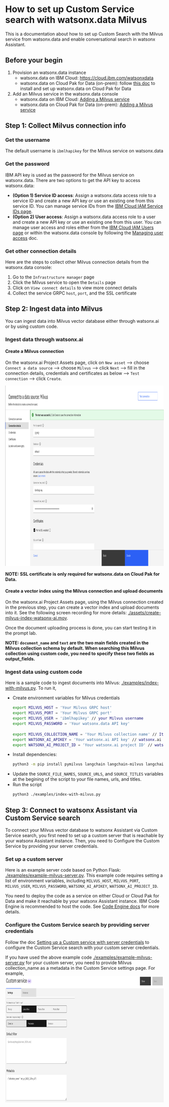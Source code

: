 # How to set up Custom Service search with watsonx.data Milvus
This is a documentation about how to set up Custom Search with the Milvus service from watsonx.data and enable conversational search in watsonx Assistant.

## Before your begin
1. Provision an watsonx.data instance
    * watsonx.data on IBM Cloud: https://cloud.ibm.com/watsonxdata
    * watsonx.data on Cloud Pak for Data (on-prem): follow [this doc](https://www.ibm.com/docs/en/cloud-paks/cp-data/5.0.x?topic=services-watsonxdata) to install and set up watsonx.data on Cloud Pak for Data 
2. Add an Milvus service in the watsonx.data console
    * watsonx.data on IBM Cloud: [Adding a Milvus service](https://cloud.ibm.com/docs/watsonxdata?topic=watsonxdata-adding-milvus-service)
    * watsonx.data on Cloud Pak for Data (on-prem): [Adding a Milvus service](https://www.ibm.com/docs/en/watsonx/watsonxdata/2.0.x?topic=milvus-adding-service)

## Step 1: Collect Milvus connection info
### Get the username
The default username is `ibmlhapikey` for the Milvus service on watsonx.data

### Get the password
IBM API key is used as the password for the Milvus service on watsonx.data. There are two options to get the API key to access watsonx.data:
* **(Option 1) Service ID access**: Assign a watsonx.data access role to a service ID and create a new API key or use an existing one from this service ID. You can manage service IDs from the [IBM Cloud IAM Service IDs page](https://cloud.ibm.com/iam/serviceids). 
* **(Option 2) User access**: Assign a watsonx.data access role to a user and create a new API key or use an existing one from this user. You can manage user access and roles either from the [IBM Cloud IAM Users page](https://cloud.ibm.com/iam/users) or within the watsonx.data console by following the [Managing user access](https://cloud.ibm.com/docs/watsonxdata?topic=watsonxdata-manage_access) doc.


### Get other connection details
Here are the steps to collect other Milvus connection details from the watsonx.data console:

1. Go to the `Infrastructure manager` page
2. Click the Milvus service to open the `Details` page
3. Click on `View connect details` to view more connect details
4. Collect the service GRPC `host`, `port`, and the SSL certificate

## Step 2: Ingest data into Milvus
You can ingest data into Milvus vector database either through watsonx.ai or by using custom code.
### Ingest data through watsonx.ai
#### Create a Milvus connection
On the watsonx.ai Project Assets page, click on `New asset` --> choose `Connect a data source` --> choose `Milvus` --> click `Next` --> fill in the connection details, credentials and certificates as below --> `Test connection` --> click `Create`.

<img src="./assets/create-milvus-connection.png" width="1080" height="574" />

**NOTE: SSL certificate is only required for watsonx.data on Cloud Pak for Data.**

#### Create a vector index using the Milvus connection and upload documents
On the watsonx.ai Project Assets page, using the Milvus connection created in the previous step, you can create a vector index and upload documents into it. See the following screen recording for more details: [./assets/create-milvus-index-watsonx-ai.mov](./assets/create-milvus-index-watsonx-ai.mov).

Once the document uploading process is done, you can start testing it in the prompt lab.

**NOTE: `document_name` and `text` are the two main fields created in the Milvus collection schema by default. When searching this Milvus collection using custom code, you need to specify these two fields as output_fields.**

### Ingest data using custom code
Here is a sample code to ingest documents into Milvus: [./examples/index-with-milvus.py](./examples/index-with-milvus.py). To run it, 
* Create environment variables for Milvus credentials
  ```bash
  export MILVUS_HOST = 'Your Milvus GRPC host'
  export MILVUS_PORT = 'Your Milvus GRPC port'
  export MILVUS_USER = 'ibmlhapikey' // your Milvus username
  export MILVUS_PASSWORD = 'Your watsonx.data API key'

  export MILVUS_COLLECTION_NAME = 'Your Milvus collection name' // It can be anything
  export WATSONX_AI_APIKEY = 'Your watsonx.ai API key' // watsonx.ai embeddings model is used to create vectors
  export WATSONX_AI_PROJECT_ID = 'Your watsonx.ai project ID' // watsonx.ai project ID is required to access the models
  ```
* Install dependencies:
  ```bash
  python3 -m pip install pymilvus langchain langchain-milvus langchain-ibm ibm-watsonx-ai
  ```
* Update the `SOURCE_FILE_NAMES`, `SOURCE_URLS`, and `SOURCE_TITLES` variables at the begining of the script to your file names, urls, and titles.
* Run the script
  ```bash
  python3 ./examples/index-with-milvus.py
  ```

## Step 3: Connect to watsonx Assistant via Custom Service search
To connect your Milvus vector database to watsonx Assistant via Custom Service search, you first need to set up a custom server that is reachable by your watsonx Assistant instance. Then, you need to Configure the Custom Service by providing your server credentials.

### Set up a custom server
Here is an example server code based on Python Flask: [./examples/example-milvus-server.py](./examples/example-milvus-server.py). This example code requires setting a list of environment variables, including `MILVUS_HOST`, `MILVUS_PORT`, `MILVUS_USER`, `MILVUS_PASSWORD`, `WATSONX_AI_APIKEY`, `WATSONX_AI_PROJECT_ID`. 

You need to deploy the code as a service on either Cloud or Cloud Pak for Data and make it reachable by your watsonx Assistant instance. IBM Code Engine is recommended to host the code. See [Code Engine docs](https://cloud.ibm.com/docs/codeengine?topic=codeengine-getting-started) for more details.

### Configure the Custom Service search by providing server credentials
Follow the doc [Setting up a Custom service with server credentials](https://cloud.ibm.com/docs/watson-assistant?topic=watson-assistant-search-customsearch-add#setup-custom-service-server) to configure the Custom Service search with your custom server credentials. 

If you have used the above example code [./examples/example-milvus-server.py](./examples/example-milvus-server.py) for your custom server, you need to provide Milvus collection_name as a metadata in the Custom Service settings page. For example,  
<img src="./assets/custom-service-search-settings.png" width="961" height="402" />